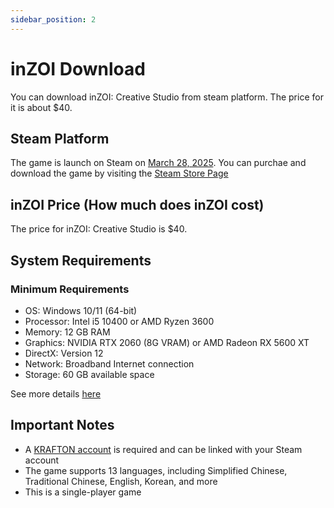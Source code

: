 ```yaml
---
sidebar_position: 2
---
```


# inZOI Download
You can download inZOI: Creative Studio from steam platform. The price for it is about $40.

## Steam Platform

The game is launch on Steam on [March 28, 2025](/blog/inzoi-release-date). You can purchae and download the game by visiting the [Steam Store Page](https://store.steampowered.com/app/2456740/inZOI/)

## inZOI Price (How much does inZOI cost)

The price for inZOI: Creative Studio is $40.

## System Requirements

### Minimum Requirements
- OS: Windows 10/11 (64-bit)
- Processor: Intel i5 10400 or AMD Ryzen 3600
- Memory: 12 GB RAM
- Graphics: NVIDIA RTX 2060 (8G VRAM) or AMD Radeon RX 5600 XT
- DirectX: Version 12
- Network: Broadband Internet connection
- Storage: 60 GB available space

See more details [here](/docs/download/system-requirements)

## Important Notes

- A [KRAFTON account](/docs/account/krafton-id.md) is required and can be linked with your Steam account
- The game supports 13 languages, including Simplified Chinese, Traditional Chinese, English, Korean, and more
- This is a single-player game